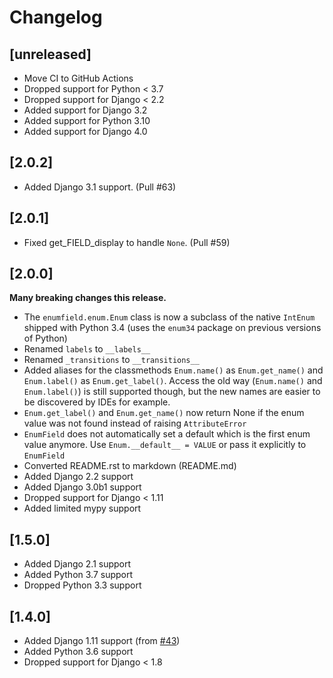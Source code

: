 # Changelog


## [unreleased]

- Move CI to GitHub Actions
- Dropped support for Python < 3.7
- Dropped support for Django < 2.2
- Added support for Django 3.2
- Added support for Python 3.10
- Added support for Django 4.0

## [2.0.2]

- Added Django 3.1 support. (Pull #63)

## [2.0.1]

- Fixed get_FIELD_display to handle `None`. (Pull #59)

## [2.0.0]

**Many breaking changes this release.**

- The ``enumfield.enum.Enum`` class is now a subclass of the native `IntEnum`
shipped with Python 3.4 (uses the ``enum34`` package on previous versions of Python)
- Renamed `labels` to `__labels__`
- Renamed `_transitions` to `__transitions__`
- Added aliases for the classmethods `Enum.name()` as `Enum.get_name()` and
`Enum.label()` as `Enum.get_label()`.  Access the old way
(`Enum.name()` and `Enum.label()`) is still supported though, but the new names
are easier to be discovered by IDEs for example.
- `Enum.get_label()` and `Enum.get_name()` now return None if the enum value was
not found instead of raising `AttributeError`
- `EnumField` does not automatically set a default which is the first enum value anymore.
Use `Enum.__default__ = VALUE` or pass it explicitly to `EnumField`
- Converted README.rst to markdown (README.md)
- Added Django 2.2 support
- Added Django 3.0b1 support
- Dropped support for Django < 1.11
- Added limited mypy support

## [1.5.0]

- Added Django 2.1 support
- Added Python 3.7 support
- Dropped Python 3.3 support

## [1.4.0]

- Added Django 1.11 support (from [#43](https://github.com/5monkeys/django-enumfield/pull/43))
- Added Python 3.6 support
- Dropped support for Django < 1.8
